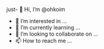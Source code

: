 just- 👋 Hi, I’m @ohkoim
- 👀 I’m interested in ...
- 🌱 I’m currently learning ...
- 💞️ I’m looking to collaborate on ...
- 📫 How to reach me ...

<!---
ohkoim/ohkoim is a ✨ special ✨ repository because its `README.md` (this file) appears on your GitHub profile.
You can click the Preview link to take a look at your changes.
--->

